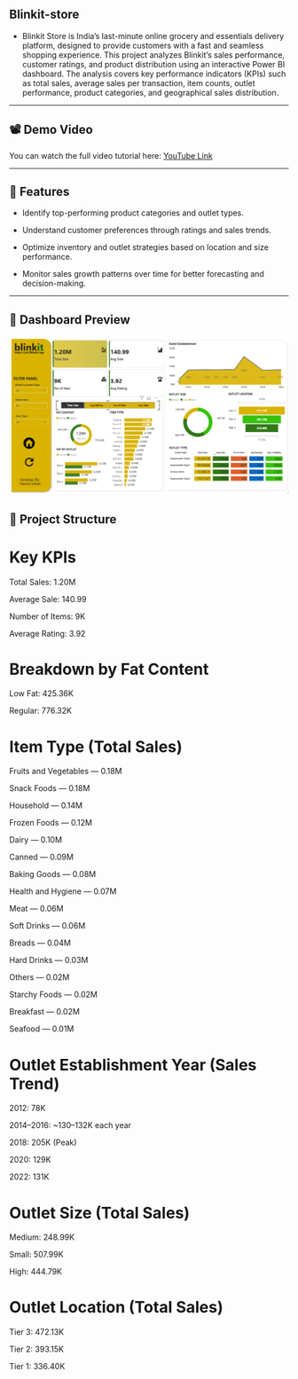 ## Blinkit-store
- Blinkit Store is India’s last-minute online grocery and essentials delivery platform, designed to provide customers with a fast and seamless shopping experience. This project analyzes Blinkit’s sales performance, customer ratings, and product distribution using an interactive Power BI dashboard. The analysis covers key performance indicators (KPIs) such as total sales, average sales per transaction, item counts, outlet performance, product categories, and geographical sales distribution.
---

## 📽 Demo Video
You can watch the full video tutorial here: [YouTube Link](https://www.youtube.com/watch?v=mmxVCFceQgU&t=10s)

---

## 🚀 Features
- Identify top-performing product categories and outlet types.

- Understand customer preferences through ratings and sales trends.

- Optimize inventory and outlet strategies based on location and size performance.

- Monitor sales growth patterns over time for better forecasting and decision-making.

---
## 📸 Dashboard Preview

  ![Bstore(1)](https://github.com/HafiHaroon/Blinkit-store/blob/main/Bstore1.PNG)



## 📂 Project Structure
# Key KPIs
Total Sales: 1.20M

Average Sale: 140.99

Number of Items: 9K

Average Rating: 3.92

# Breakdown by Fat Content
Low Fat: 425.36K

Regular: 776.32K

# Item Type (Total Sales)
Fruits and Vegetables — 0.18M

Snack Foods — 0.18M

Household — 0.14M

Frozen Foods — 0.12M

Dairy — 0.10M

Canned — 0.09M

Baking Goods — 0.08M

Health and Hygiene — 0.07M

Meat — 0.06M

Soft Drinks — 0.06M

Breads — 0.04M

Hard Drinks — 0.03M

Others — 0.02M

Starchy Foods — 0.02M

Breakfast — 0.02M

Seafood — 0.01M

# Outlet Establishment Year (Sales Trend)
2012: 78K

2014–2016: ~130–132K each year

2018: 205K (Peak)

2020: 129K

2022: 131K

# Outlet Size (Total Sales)
Medium: 248.99K

Small: 507.99K

High: 444.79K

# Outlet Location (Total Sales)
Tier 3: 472.13K

Tier 2: 393.15K

Tier 1: 336.40K
